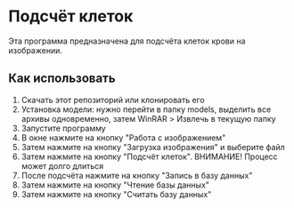 # Подсчёт клеток
Эта программа предназначена для подсчёта клеток крови на изображении.

## Как использовать
1. Скачать этот репозиторий или клонировать его
2. Установка модели: нужно перейти в папку models, выделить все архивы одновременно, затем WinRAR > Извлечь в текущую папку
3. Запустите программу
4. В окне нажмите на кнопку "Работа с изображением"
5. Затем нажмите на кнопку "Загрузка изображения" и выберите файл
6. Затем нажмите на кнопку "Подсчёт клеток". ВНИМАНИЕ! Процесс может долго длиться
7. После подсчёта нажмите на кнопку "Запись в базу данных"
8. Затем нажмите на кнопку "Чтение базы данных"
9. Затем нажмите на кнопку "Считать базу данных"
